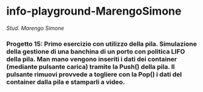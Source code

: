 # info-playground-MarengoSimone

_Stud. Marengo Simone_

### Progetto 15: Primo esercizio con utilizzo della pila. Simulazione della gestione di una banchina di un porto con politica LIFO della pila. Man mano vengono inseriti i dati dei container (mediante pulsante carica) tramite la Push() della pila. Il pulsante rimuovi provvede a togliere con la Pop() i dati del container dalla pila e stamparli a video.

